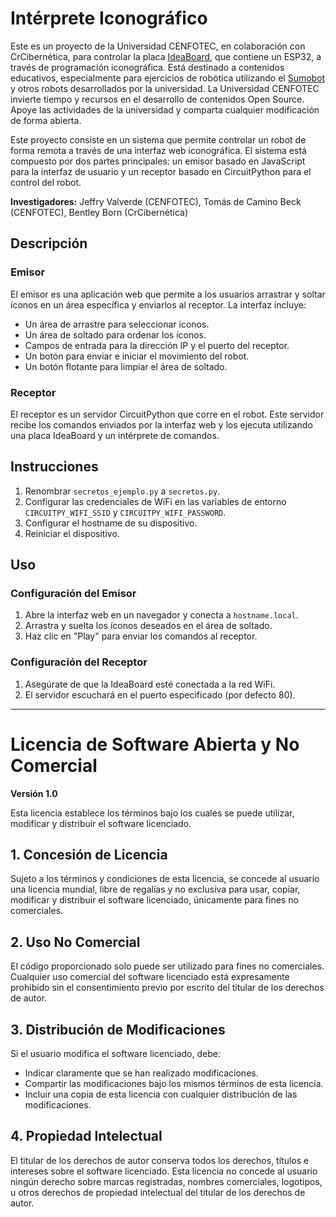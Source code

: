 # Intérprete Iconográfico

Este es un proyecto de la Universidad CENFOTEC, en colaboración con CrCibernética, para controlar la placa [IdeaBoard](https://www.crcibernetica.com/crcibernetica-ideaboard/), que contiene un ESP32, a través de programación iconográfica. Está destinado a contenidos educativos, especialmente para ejercicios de robótica utilizando el [Sumobot](https://github.com/Universidad-Cenfotec/Sumobot) y otros robots desarrollados por la universidad. La Universidad CENFOTEC invierte tiempo y recursos en el desarrollo de contenidos Open Source. Apoye las actividades de la universidad y comparta cualquier modificación de forma abierta.

Este proyecto consiste en un sistema que permite controlar un robot de forma remota a través de una interfaz web iconográfica. El sistema está compuesto por dos partes principales: un emisor basado en JavaScript para la interfaz de usuario y un receptor basado en CircuitPython para el control del robot.

**Investigadores:** Jeffry Valverde (CENFOTEC), Tomás de Camino Beck (CENFOTEC), Bentley Born (CrCibernética)

## Descripción

### Emisor

El emisor es una aplicación web que permite a los usuarios arrastrar y soltar íconos en un área específica y enviarlos al receptor. La interfaz incluye:

- Un área de arrastre para seleccionar íconos.
- Un área de soltado para ordenar los íconos.
- Campos de entrada para la dirección IP y el puerto del receptor.
- Un botón para enviar e iniciar el movimiento del robot.
- Un botón flotante para limpiar el área de soltado.

### Receptor

El receptor es un servidor CircuitPython que corre en el robot. Este servidor recibe los comandos enviados por la interfaz web y los ejecuta utilizando una placa IdeaBoard y un intérprete de comandos.

## Instrucciones

1. Renombrar `secretos_ejemplo.py` a `secretos.py`.
2. Configurar las credenciales de WiFi en las variables de entorno `CIRCUITPY_WIFI_SSID` y `CIRCUITPY_WIFI_PASSWORD`.
3. Configurar el hostname de su dispositivo.
4. Reiniciar el dispositivo.

## Uso

### Configuración del Emisor

1. Abre la interfaz web en un navegador y conecta a `hostname.local`.
2. Arrastra y suelta los íconos deseados en el área de soltado.
3. Haz clic en "Play" para enviar los comandos al receptor.

### Configuración del Receptor

1. Asegúrate de que la IdeaBoard esté conectada a la red WiFi.
2. El servidor escuchará en el puerto especificado (por defecto 80).
---

# Licencia de Software Abierta y No Comercial

**Versión 1.0**

Esta licencia establece los términos bajo los cuales se puede utilizar, modificar y distribuir el software licenciado.

## 1. Concesión de Licencia

Sujeto a los términos y condiciones de esta licencia, se concede al usuario una licencia mundial, libre de regalías y no exclusiva para usar, copiar, modificar y distribuir el software licenciado, únicamente para fines no comerciales.

## 2. Uso No Comercial

El código proporcionado solo puede ser utilizado para fines no comerciales. Cualquier uso comercial del software licenciado está expresamente prohibido sin el consentimiento previo por escrito del titular de los derechos de autor.

## 3. Distribución de Modificaciones

Si el usuario modifica el software licenciado, debe:
- Indicar claramente que se han realizado modificaciones.
- Compartir las modificaciones bajo los mismos términos de esta licencia.
- Incluir una copia de esta licencia con cualquier distribución de las modificaciones.

## 4. Propiedad Intelectual

El titular de los derechos de autor conserva todos los derechos, títulos e intereses sobre el software licenciado. Esta licencia no concede al usuario ningún derecho sobre marcas registradas, nombres comerciales, logotipos, u otros derechos de propiedad intelectual del titular de los derechos de autor.

